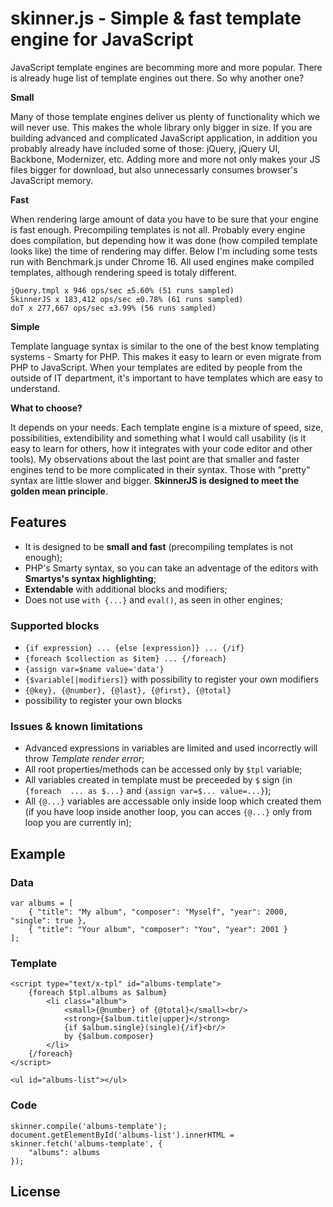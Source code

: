 # skinner.js - Simple & fast template engine for JavaScript

JavaScript template engines are becomming more and more popular. There is
already huge list of template engines out there. So why another one?

**Small**

Many of those template engines deliver us plenty of functionality which we 
will never use. This makes the whole library only bigger in size. If you 
are building advanced and complicated JavaScript application, in addition you 
probably already have included some of those: jQuery, jQuery UI, Backbone, 
Modernizer, etc. Adding more and more not only makes your JS files bigger 
for download, but also unnecessarly consumes browser's JavaScript memory.

**Fast**

When rendering large amount of data you have to be sure that your engine is 
fast enough. Precompiling templates is not all. Probably every engine does 
compilation, but depending how it was done (how compiled template looks like) 
the time of rendering may differ. Below I'm including some tests run with 
Benchmark.js under Chrome 16. All used engines make compiled templates, 
although rendering speed is totaly different.

	jQuery.tmpl x 946 ops/sec ±5.60% (51 runs sampled)
	SkinnerJS x 183,412 ops/sec ±0.78% (61 runs sampled)
	doT x 277,667 ops/sec ±3.99% (56 runs sampled)

**Simple**

Template language syntax is similar to the one of the best know templating
systems - Smarty for PHP. This makes it easy to learn or even migrate from
PHP to JavaScript. When your templates are edited by people from the outside 
of IT department, it's important to have templates which are easy to understand.

**What to choose?**

It depends on your needs. Each template engine is a mixture of speed, size,
possibilities, extendibility and something what I would call usability (is it 
easy to learn for others, how it integrates with your code editor and other 
tools). My observations about the last point are that smaller and faster 
engines tend to be more complicated in their syntax. Those with "pretty" syntax 
are little slower and bigger.
**SkinnerJS is designed to meet the golden mean principle**.

## Features

* It is designed to be **small and fast** (precompiling templates is not enough);
* PHP's Smarty syntax, so you can take an adventage of the editors with 
**Smartys's syntax highlighting**;
* **Extendable** with additional blocks and modifiers;
* Does not use `with {...}` and `eval()`, as seen in other engines;

### Supported blocks

* `{if expression} ... {else [expression]} ... {/if}`
* `{foreach $collection as $item} ... {/foreach}`
* `{assign var=$name value='data'}`
* `{$variable[|modifiers]}` with possibility to register your own modifiers
* `{@key}, {@number}, {@last}, {@first}, {@total}`
* possibility to register your own blocks

### Issues & known limitations

* Advanced expressions in variables are limited and used incorrectly will throw
*Template render error*;
* All root properties/methods can be accessed only by `$tpl` variable;
* All variables created in template must be preceeded by `$` sign (in `{foreach 
... as $...}` and `{assign var=$... value=...}`);
* All `{@...}` variables are accessable only inside loop which created them (if 
you have loop inside another loop, you can acces `{@...}` only from loop you are 
currently in);

## Example

### Data

	var albums = [
		{ "title": "My album", "composer": "Myself", "year": 2000, "single": true },
		{ "title": "Your album", "composer": "You", "year": 2001 }
	];

### Template

	<script type="text/x-tpl" id="albums-template">
		{foreach $tpl.albums as $album}
			<li class="album">
				<small>{@number} of {@total}</small><br/>
				<strong>{$album.title|upper}</strong>
				{if $album.single}(single){/if}<br/>
				by {$album.composer}
			</li>
		{/foreach}
	</script>

	<ul id="albums-list"></ul>

### Code

	skinner.compile('albums-template');
	document.getElementById('albums-list').innerHTML = skinner.fetch('albums-template', {
		"albums": albums
	});

## License